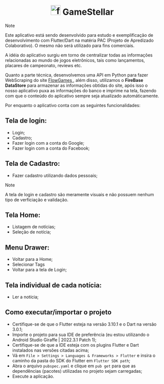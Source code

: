 <h1 align="center">
<img width="32" height="32" src="https://img.icons8.com/color/48/flutter.png" alt="flutter"/> GameStellar
</h1>

>[!NOTE]
> Este aplicativo está sendo desenvolvido para estudo e exemplificação de desenvolvimento com Flutter/Dart na matéria PAC (Projeto de Apredizado Colaborativo). O mesmo não será utilizado para fins comerciais.

A idéia do aplicativo surgiu em torno de centralizar todas as informações relacionadas ao mundo de jogos eletrônicos, tais como lançamentos, placares de campeonato, reviews etc.

Quanto a parte técnica, desenvolvemos uma API em Python para fazer WebScraping do site <a href="https://flowgames.gg/"  target="_blank"> FlowGames </a>, além disso, utilizamos o **FireBase DataStore** para armazenar as informações obtidas do site, após isso o nosso aplicativo puxa as informações do banco e imprime na tela, fazendo com que o conteúdo do aplicativo sempre seja atualizado automáticamente.

Por enquanto o aplicativo conta com as seguintes funcionalidades:


## Tela de login:
- Login;
- Cadastro;
- Fazer login com a conta do Google;
- Fazer login com a conta do Facebook;

## Tela de Cadastro:
- Fazer cadastro utilizando dados pessoais;
>[!NOTE]
>A tela de login e cadastro são meramente visuais e não possuem nenhum tipo de verficiação e validação.


## Tela Home:
- Listagem de notícias;
- Seleção de notícia;

## Menu Drawer:
- Voltar para a Home;
- Selecionar Tags
- Voltar para a tela de Login;

## Tela individual de cada notícia:
- Ler a notícia;

## Como executar/importar o projeto

- Certifique-se de que o Flutter esteja na versão 3.10.1 e o Dart na versão 3.0.1;
- Importe o projeto para sua IDE de preferência (eu estou utilizando o Android Studio Giraffe | 2022.3.1 Patch 1);
- Certifique-se de que a IDE esteja com os plugins Flutter e Dart instalados nas versões citadas acima;
- Vá em `File > Settings > Languages & Frameworks > Flutter` e insira o caminho da pasta do SDK do Flutter em `Flutter SDK path`;
- Abra o arquivo `pubspec.yaml` e clique em `pub get` para que as dependências (pacotes) utilizadas no projeto sejam carregadas;
- Execute a aplicação.
